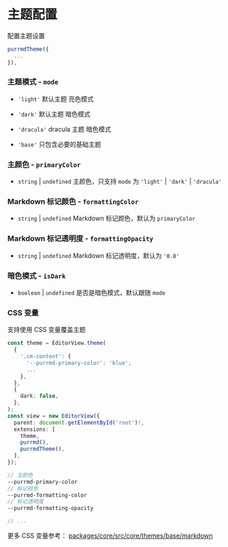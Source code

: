 # 主题配置

配置主题设置

```ts
purrmdTheme({
  ...
}),
```

### 主题模式 - `mode`

- `'light'` 默认主题 亮色模式

- `'dark'` 默认主题 暗色模式

- `'dracula'` dracula 主题 暗色模式

- `'base'` 只包含必要的基础主题


### 主颜色 - `primaryColor`

- `string` | `undefined` 主颜色，只支持 `mode` 为 `'light'` | `'dark'` | `'dracula'`


### Markdown 标记颜色 - `formattingColor`

- `string` | `undefined` Markdown 标记颜色，默认为 `primaryColor`


### Markdown 标记透明度 - `formattingOpacity`

- `string` | `undefined` Markdown 标记透明度，默认为 `'0.8'`


### 暗色模式 - `isDark`

- `boolean` | `undefined` 是否是暗色模式，默认跟随 `mode`


### CSS 变量

支持使用 CSS 变量覆盖主题

```ts
const theme = EditorView.theme(
  {
    '.cm-content': {
      '--purrmd-primary-color': 'blue',
      ...
    },
  },
  {
    dark: false,
  },
);
const view = new EditorView({
  parent: document.getElementById('root')!,
  extensions: [
    theme,
    purrmd(),
    purrmdTheme(),
  ],
});
```

```scss
// 主颜色
--purrmd-primary-color
// 标记颜色
--purrmd-formatting-color
// 标记透明度
--purrmd-formatting-opacity

// ...

```

更多 CSS 变量参考：
[packages/core/src/core/themes/base/markdown](https://github.com/luoluoqixi/purrmd/tree/main/packages/core/src/core/themes/base/markdown)
